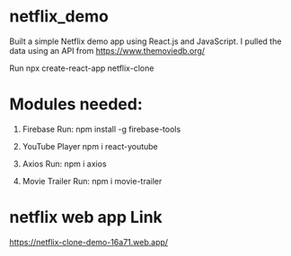 # netflix_demo
Built a simple Netflix demo app using React.js and JavaScript. I pulled the data using an API from https://www.themoviedb.org/

Run npx create-react-app netflix-clone
 
# Modules needed:

1. Firebase
Run: npm install -g firebase-tools

2. YouTube Player
npm i react-youtube

3. Axios
Run: npm i axios

4. Movie Trailer
Run: npm i movie-trailer

# netflix web app Link
https://netflix-clone-demo-16a71.web.app/
